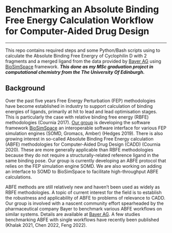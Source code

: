 # Benchmarking an Absolute Binding Free Energy Calculation Workflow for Computer-Aided Drug Design
---
This repo contains required steps and some Python/Bash scripts using to calculate the Absolute Binding Free Energry of Cyclophilin D with 2 fragments and a merged ligand from the data provided by [Bayer AG](https://github.com/bayer-science-for-a-better-life/abfe-benchmark) using [BioSimSpace](https://biosimspace.org/) framework. 
***This done as my MSc graduation project in computational chemistry from the The University Of Edinburgh.***

## Background
Over the past five years Free Energy Perturbation (FEP) methodologies have become established in industry to support calculation of binding energies of ligands, primarily at hit to lead and lead optimisation stages. This is particularly the case with relative binding free energy (RBFE) methodologies (Cournia 2017). [Our group](https://github.com/michellab) is developing the software framework [BioSimSpace](www.biosimspace.org) an interoperable software interface for various FEP simulation engines (SOMD, Gromacs, Amber) (Hedges 2019).
There is also growing interest in so-called Absolute Binding Free Energy calculation (ABFE) methodologies for Computer-Aided Drug Design (CADD) (Cournia 2020). These are more generally applicable than RBFE methodologies because they do not require a structurally-related reference ligand in the same binding pose. Our group is currently developing an ABFE protocol that relies on the FEP simulation engine SOMD. We are also working on adding an interface to SOMD to BioSimSpace to facilitate high-throughput ABFE calculations. 

ABFE methods are still relatively new and haven’t been used as widely as RBFE methodologies. A topic of current interest for the field is to establish the robustness and applicability of ABFE to problems of relevance to CADD. Our group is involved with a nascent community effort spearheaded by the pharmaceutical company Bayer to benchmark various ABFE workflows on similar systems.  Details are available at [Bayer AG]( https://github.com/bayer-science-for-a-better-life/abfe-benchmark). A few studies benchmarking ABFE with single workflows have recently been published (Khalak 2021, Chen 2022, Feng 2022).
